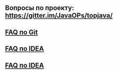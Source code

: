 Вопросы по проекту: https://gitter.im/JavaOPs/topjava/
----------------------------------------------------------

[FAQ по Git](wiki/Git)
--------------------------

[FAQ по IDEA](wiki/IDEA)
--------------------------

[FAQ по IDEA](wiki/MAVEN)
--------------------------

